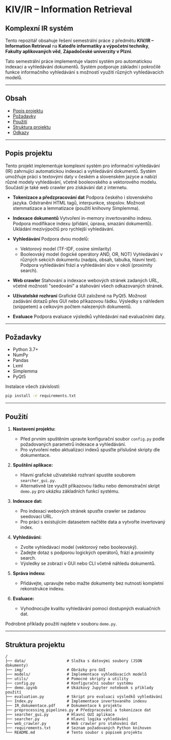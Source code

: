 # KIV/IR – Information Retrieval

## Komplexní IR systém

Tento repozitář obsahuje řešení semestrální práce z předmětu **KIV/IR – Information Retrieval** na **Katedře informatiky a výpočetní techniky**, **Fakulty aplikovaných věd**, **Západočeské univerzity v Plzni**.

Tato semestrální práce implementuje vlastní systém pro automatickou indexaci a vyhledávání dokumentů. Systém podporuje základní i pokročilé funkce informačního vyhledávání s možností využití různých vyhledávacích modelů.

---

## Obsah

* [Popis projektu](#popis-projektu)
* [Požadavky](#požadavky)
* [Použití](#použití)
* [Struktura projektu](#struktura-projektu)
* [Odkazy](#odkazy)

---

## Popis projektu

Tento projekt implementuje komplexní systém pro informační vyhledávání (IR) zahrnující automatickou indexaci a vyhledávání dokumentů. Systém umožňuje práci s textovými daty v českém a slovenském jazyce a nabízí různé modely vyhledávání, včetně booleovského a vektorového modelu. Součástí je také web crawler pro získávání dat z internetu.

* **Tokenizace a předzpracování dat**
  Podpora českého i slovenského jazyka.
  Odstranění HTML tagů, interpunkce, stopslov.
  Možnost stemmatizace a lemmatizace (použití knihovny Simplemma).

* **Indexace dokumentů**
  Vytvoření in-memory invertovaného indexu.
  Podpora modifikace indexu (přidání, úprava, smazání dokumentů).
  Ukládání mezivýpočtů pro rychlejší vyhledávání.

* **Vyhledávání**
  Podpora dvou modelů:

  * Vektorový model (TF-IDF, cosine similarity)
  * Booleovský model (logické operátory AND, OR, NOT)
    Vyhledávání v různých sekcích dokumentu (nadpis, obsah, tabulka, hlavní text).
    Podpora vyhledávání frází a vyhledávání slov v okolí (proximity search).

* **Web crawler**
  Stahování a indexace webových stránek zadaných URL, včetně možnosti "seedování" a stahování všech odkazovaných stránek.

* **Uživatelské rozhraní**
  Grafické GUI založené na PyQt5.
  Možnost zadávání dotazů přes GUI nebo příkazovou řádku.
  Výsledky s náhledem (snippetem) a celkovým počtem nalezených dokumentů.

* **Evaluace**
  Podpora evaluace výsledků vyhledávání nad evaluačními daty.

---

## Požadavky

* Python 3.7+
* NumPy
* Pandas
* Lxml
* Simplemma
* PyQt5

Instalace všech závislostí:

```bash
pip install -r requirements.txt
```

---


## Použití

1. **Nastavení projektu:**

    * Před prvním spuštěním upravte konfigurační soubor `config.py` podle požadovaných parametrů indexace a vyhledávání.
    * Pro vytvoření nebo aktualizaci indexů spusťte příslušné skripty dle dokumentace.

2. **Spuštění aplikace:**

    * Hlavní grafické uživatelské rozhraní spustíte souborem `searcher_gui.py`.
    * Alternativně lze využít příkazovou řádku nebo demonstrační skript `demo.py` pro ukázku základních funkcí systému.

3. **Indexace dat:**

    * Pro indexaci webových stránek spusťte crawler se zadanou seedovací URL.
    * Pro práci s existujícím datasetem načtěte data a vytvořte invertovaný index.

4. **Vyhledávání:**

    * Zvolte vyhledávací model (vektorový nebo booleovský).
    * Zadejte dotaz s podporou logických operátorů, frází a proximity search.
    * Výsledky se zobrazí v GUI nebo CLI včetně náhledu dokumentů.

5. **Správa indexu:**

    * Přidávejte, upravujte nebo mažte dokumenty bez nutnosti kompletní rekonstrukce indexu.

6. **Evaluace:**

    * Vyhodnocujte kvalitu vyhledávání pomocí dostupných evaluačních dat.

Podrobné příklady použití najdete v souboru `demo.py`.

---

## Struktura projektu
```
/
├── data/                  # Složka s datovými soubory (JSON dokumenty)
├── img/                   # Obrázky pro GUI
├── models/                # Implementace vyhledávacích modelů
├── utils/                 # Pomocné skripty a utility
├── config.py              # Konfigurační soubor systému
├── demo.ipynb             # Ukázkový Jupyter notebook s příklady použití
├── evaluation.py          # Skript pro evaluaci výsledků vyhledávání
├── Index.py               # Implementace invertovaného indexu
├── IR_dokumentace.pdf     # Dokumentace k projektu
├── preprocessing_pipelines.py # Předzpracování a tokenizace dat
├── searcher_gui.py        # Hlavní GUI aplikace
├── searcher.py            # Hlavní logika vyhledávání
├── web_crawler.py         # Web crawler pro stahování dat
├── requirements.txt       # Seznam požadovaných Python knihoven
└── README.md              # Tento soubor s popisem projektu
```